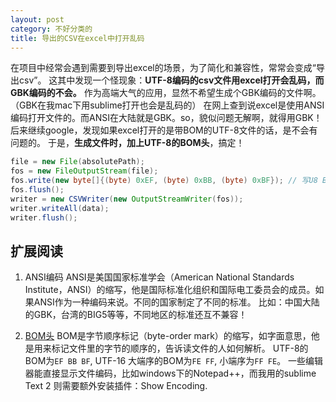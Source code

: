 ```yaml
---
layout: post
category: 不好分类的
title: 导出的CSV在excel中打开乱码
---
```


在项目中经常会遇到需要到导出excel的场景，为了简化和兼容性，常常会变成“导出csv”。
这其中发现一个怪现象：**UTF-8编码的csv文件用excel打开会乱码，而GBK编码的不会。**
作为高端大气的应用，显然不希望生成个GBK编码的文件啊。（GBK在我mac下用sublime打开也会是乱码的）
在网上查到说excel是使用ANSI编码打开文件的。而ANSI在大陆就是GBK。so，貌似问题无解啊，就得用GBK！
后来继续google，发现如果excel打开的是带BOM的UTF-8文件的话，是不会有问题的。
于是，**生成文件时，加上UTF-8的BOM头**，搞定！

```java
file = new File(absolutePath);
fos = new FileOutputStream(file);
fos.write(new byte[]{(byte) 0xEF, (byte) 0xBB, (byte) 0xBF}); // 写U8 BOM 否则excel打开会乱码
fos.flush();
writer = new CSVWriter(new OutputStreamWriter(fos));
writer.writeAll(data);
writer.flush();
```

## 扩展阅读

1. ANSI编码
ANSI是美国国家标准学会（American National Standards Institute，ANSI）的缩写，他是国际标准化组织和国际电工委员会的成员。如果ANSI作为一种编码来说。不同的国家制定了不同的标准。
比如：中国大陆的GBK，台湾的BIG5等等，不同地区的标准还互不兼容！

2. [BOM头](https://zh.wikipedia.org/wiki/%E4%BD%8D%E5%85%83%E7%B5%84%E9%A0%86%E5%BA%8F%E8%A8%98%E8%99%9F)
BOM是字节顺序标记（byte-order mark）的缩写，如字面意思，他是用来标记文件里的字节的顺序的，告诉读文件的人如何解析。
UTF-8的BOM为`EF BB BF`, UTF-16 大端序的BOM为`FE FF`, 小端序为`FF FE`。
一些编辑器能直接显示文件编码，比如windows下的Notepad++，而我用的sublime Text 2 则需要额外安装插件：Show Encoding.